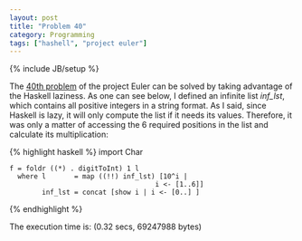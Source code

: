 ```yaml
---
layout: post
title: "Problem 40"
category: Programming
tags: ["hashell", "project euler"]
---
```

{% include JB/setup %}

The [40th problem](http://projecteuler.net/index.php?section=problems&id=40)
of the project Euler can be solved by taking advantage of the Haskell
laziness. As one can see below, I defined an infinite list _inf_lst_, which
contains all positive integers in a string format. As I said, since Haskell is
lazy, it will only compute the list if it needs its values. Therefore, it was
only a matter of accessing the 6 required positions in the list and calculate
its multiplication:

{% highlight haskell %}
    import Char

    f = foldr ((*) . digitToInt) 1 l
      where l       = map ((!!) inf_lst) [10^i | 
                                        i <- [1..6]]
            inf_lst = concat [show i | i <- [0..] ]
{% endhighlight %}

The execution time is: (0.32 secs, 69247988 bytes)
